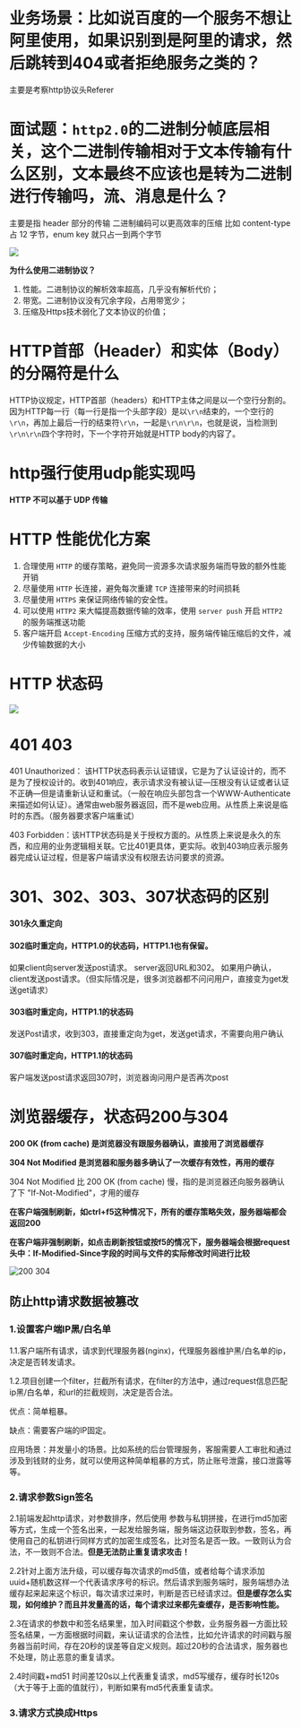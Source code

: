 # 业务场景：比如说百度的一个服务不想让阿里使用，如果识别到是阿里的请求，然后跳转到404或者拒绝服务之类的？

主要是考察http协议头Referer



# 面试题：`http2.0`的二进制分帧底层相关，这个二进制传输相对于文本传输有什么区别，文本最终不应该也是转为二进制进行传输吗，流、消息是什么？

主要是指 header 部分的传输
二进制编码可以更高效率的压缩
比如 content-type 占 12 字节，enum key 就只占一到两个字节

![](https://img-blog.csdn.net/20180611105209645?watermark/2/text/aHR0cHM6Ly9ibG9nLmNzZG4ubmV0L3lhbmdndW9zYg==/font/5a6L5L2T/fontsize/400/fill/I0JBQkFCMA==/dissolve/70)

**为什么使用二进制协议？**

1. 性能。二进制协议的解析效率超高，几乎没有解析代价；
2. 带宽。二进制协议没有冗余字段，占用带宽少；
3. 压缩及Https技术弱化了文本协议的价值；



# HTTP首部（Header）和实体（Body）的分隔符是什么

HTTP协议规定，HTTP首部（headers）和HTTP主体之间是以一个空行分割的。因为HTTP每一行（每一行是指一个头部字段）是以`\r\n`结束的，一个空行的`\r\n`，再加上最后一行的结束符`\r\n`，一起是`\r\n\r\n`，也就是说，当检测到`\r\n\r\n`四个字符时，下一个字符开始就是HTTP body的内容了。



# http强行使用udp能实现吗

**HTTP 不可以基于 UDP 传输**




# HTTP 性能优化方案

1. 合理使用 `HTTP` 的缓存策略，避免同一资源多次请求服务端而导致的额外性能开销
2. 尽量使用 `HTTP` 长连接，避免每次重建 `TCP` 连接带来的时间损耗
3. 尽量使用 `HTTPS` 来保证网络传输的安全性。
4. 可以使用 `HTTP2` 来大幅提高数据传输的效率，使用 `server push` 开启 `HTTP2` 的服务端推送功能
5. 客户端开启 `Accept-Encoding` 压缩方式的支持，服务端传输压缩后的文件，减少传输数据的大小



# HTTP 状态码

![](https://img-blog.csdnimg.cn/20190530105724767.png?x-oss-process=image/watermark,type_ZmFuZ3poZW5naGVpdGk,shadow_10,text_aHR0cHM6Ly9ibG9nLmNzZG4ubmV0L2lkd3R3dA==,size_16,color_FFFFFF,t_70)



# 401 403

401 Unauthorized： 该HTTP状态码表示认证错误，它是为了认证设计的，而不是为了授权设计的。收到401响应，表示请求没有被认证—压根没有认证或者认证不正确—但是请重新认证和重试。（一般在响应头部包含一个WWW-Authenticate来描述如何认证）。通常由web服务器返回，而不是web应用。从性质上来说是临时的东西。（服务器要求客户端重试）

403 Forbidden：该HTTP状态码是关于授权方面的。从性质上来说是永久的东西，和应用的业务逻辑相关联。它比401更具体，更实际。收到403响应表示服务器完成认证过程，但是客户端请求没有权限去访问要求的资源。



# 301、302、303、307状态码的区别

#### 301永久重定向

#### 302临时重定向，HTTP1.0的状态码，HTTP1.1也有保留。
如果client向server发送post请求。
server返回URL和302。
如果用户确认，client发送post请求。（但实际情况是，很多浏览器都不问问用户，直接变为get发送get请求）

#### 303临时重定向，HTTP1.1的状态码
发送Post请求，收到303，直接重定向为get，发送get请求，不需要向用户确认

#### 307临时重定向，HTTP1.1的状态码
客户端发送post请求返回307时，浏览器询问用户是否再次post





# 浏览器缓存，状态码200与304

**200 OK (from cache) 是浏览器没有跟服务器确认，直接用了浏览器缓存**

**304 Not Modified 是浏览器和服务器多确认了一次缓存有效性，再用的缓存**  



304 Not Modified 比 200 OK (from cache) 慢，指的是浏览器还向服务器确认了下 "If-Not-Modified"，才用的缓存

**在客户端强制刷新，如ctrl+f5这种情况下，所有的缓存策略失效，服务器端都会返回200**

**在客户端非强制刷新，如点击刷新按钮或按f5的情况下，服务器端会根据request头中：If-Modified-Since字段的时间与文件的实际修改时间进行比较**




![200 304](https://upload-images.jianshu.io/upload_images/1726248-8af74e5ab792e71f.png?imageMogr2/auto-orient/strip|imageView2/2/w/554/format/webp)








## 防止http请求数据被篡改

### 1.设置客户端IP黑/白名单

1.1.客户端所有请求，请求到代理服务器(nginx)，代理服务器维护黑/白名单的ip，决定是否转发请求。

1.2.项目创建一个filter，拦截所有请求，在filter的方法中，通过request信息匹配ip黑/白名单，和url的拦截规则，决定是否合法。

优点：简单粗暴。

缺点：需要客户端的IP固定。

应用场景：并发量小的场景。比如系统的后台管理服务，客服需要人工审批和通过涉及到钱财的业务，就可以使用这种简单粗暴的方式，防止账号泄露，接口泄露等等。



### 2.请求参数Sign签名

2.1前端发起http请求，对参数排序，然后使用 参数与私钥拼接，在进行md5加密 等方式，生成一个签名出来，一起发给服务端，服务端这边获取到参数，签名，再使用自己的私钥进行同样方式的加密生成签名，比对签名是否一致。一致则认为合法，不一致则不合法。**但是无法防止重复请求攻击！**

2.2针对上面方法升级，可以缓存每次请求的md5值，或者给每个请求添加uuid+随机数这样一个代表请求序号的标识。然后请求到服务端时，服务端想办法缓存起来起来这个标识，每次请求过来时，判断是否已经请求过。**但是缓存怎么实现，如何维护？而且并发量高的话，每个请求过来都先查缓存，是否影响性能。**

2.3在请求的参数中和签名结果里，加入时间戳这个参数，业务服务器一方面比较签名结果，一方面根据时间戳，来认证请求的合法性，比如允许请求的时间戳与服务器当前时间，存在20秒的误差等自定义规则。超过20秒的合法请求，服务器也不处理，防止恶意的重复请求。

2.4时间戳+md51 时间差120s以上代表重复请求，md5写缓存，缓存时长120s（大于等于上面的值就行），判断如果有md5代表重复请求。



### 3.请求方式换成Https